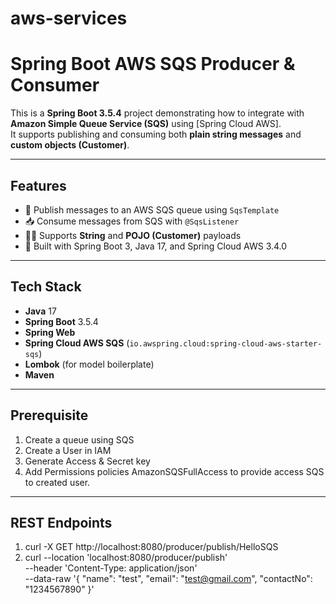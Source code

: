 # aws-services
# Spring Boot AWS SQS Producer & Consumer

This is a **Spring Boot 3.5.4** project demonstrating how to integrate with **Amazon Simple Queue Service (SQS)** using [Spring Cloud AWS].  
It supports publishing and consuming both **plain string messages** and **custom objects (Customer)**.

---

## Features

- 🚀 Publish messages to an AWS SQS queue using `SqsTemplate`
- 📥 Consume messages from SQS with `@SqsListener`
- 🧑‍💻 Supports **String** and **POJO (Customer)** payloads
- 🌱 Built with Spring Boot 3, Java 17, and Spring Cloud AWS 3.4.0

---

## Tech Stack

- **Java** 17  
- **Spring Boot** 3.5.4  
- **Spring Web**  
- **Spring Cloud AWS SQS** (`io.awspring.cloud:spring-cloud-aws-starter-sqs`)  
- **Lombok** (for model boilerplate)  
- **Maven**  

---

## Prerequisite
1. Create a queue using SQS
2. Create a User in IAM
3. Generate Access & Secret key
4. Add Permissions policies AmazonSQSFullAccess to provide access SQS to created user.

---

## REST Endpoints

1. curl -X GET http://localhost:8080/producer/publish/HelloSQS
2. curl --location 'localhost:8080/producer/publish' \
--header 'Content-Type: application/json' \
--data-raw '{ "name": "test", "email": "test@gmail.com", "contactNo": "1234567890" }'
